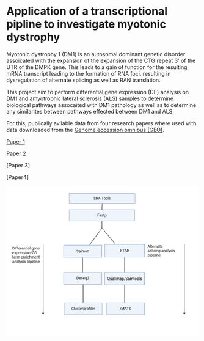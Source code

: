 # Application of a transcriptional pipline to investigate myotonic dystrophy
Myotonic dystrophy 1 (DM1) is an autosomal dominant genetic disorder assoicated with the expansion of the expansion of the CTG repeat 3' of the UTR of the DMPK gene. This leads to a gain of function for the resulting mRNA transcript leading to the formation of RNA foci, resulting in dysregulation of alternate splicing as well as RAN translation.

This project aim to perform differential gene expression (DE) analysis on DM1 and amyotrophic lateral sclerosis (ALS) samples to determine biological pathways assocaited with DM1 pathology as well as to determine any similarites between pathways effected between DM1 and ALS.

For this, publically avilable data from four research papers where used with data downloaded from the [Genome eccession omnibus (GEO)](https://www.ncbi.nlm.nih.gov/geo/query/acc.cgi).

[Paper 1](https://github.com/mbxss28/transcriptonal-analysis-of-myotonic-dystrophy/tree/main/Paper%201) 

[Paper 2](https://github.com/mbxss28/transcriptonal-analysis-of-myotonic-dystrophy/tree/main/Paper%202)

[Paper 3]

[Paper4]

![alt text](https://github.com/mbxss28/transcriptonal-analysis-of-myotonic-dystrophy/blob/main/Analysis%20pipeline2.png)
